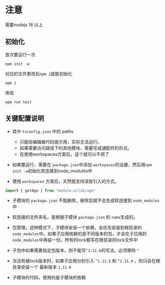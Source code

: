 # 注意
需要nodejs 16 以上

## 初始化
首次要运行一次
```
npm init -w
```
对应的文件更改后```npm i```就能初始化
```
npm i 
```

体验
```
npm run test
```

## 关键配置说明
- 其中 ```tsconfig.json``` 中的 paths 
  - 只能给编辑器代码提示用，实际无法运行。
  - 如果需要访问路径下的其他模块，需要写成通配符的形式。
  - 在使用workspaces方案后，这个就可以不用了

- 如果要运行，需要在 ```package.json```中添加 ```workspaces```的设置，然后用```npm init -w```初始化软连接到node_modules中

- 使用 ```workspaces``` 方案后，天然就支持深层引入的方式。
```js
import { getAge } from "module-a/lib/age"
```

- 子模块的 ```package.json``` 不能删除，删除后就不会生成软连接到 ```node_modules```中

- 软连接的文件夹名，是根据子模块 ```package.json``` 的 ```name```生成的。

- 包管理，这种模式下，子模块安装一个依赖，会优先安装到根目录的```node_modules```中。如果子应用依赖的是不同版本的包，才会在子应用的```node_modules```中再装一份。所有的lock都写在根目录的lock文件中

- 子包中如果需要指定包版本，则不能写```^1.11.6```的写法，必须移除 ```^```

- 当没有被lock版本时，如果子应用分别引入 ```^1.11.5``` 和 ```^1.11.4``` ，则只会在根目录安装一个 最新版本 ```1.11.6```

- 子模块的代码，使用的是子模块的依赖

